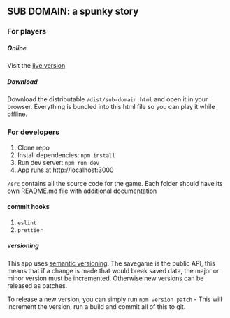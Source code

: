 ## SUB DOMAIN: a spunky story


### For players
##### Online
Visit the [live version](https://sub-domain.herokuapp.com/)

##### Download
Download the distributable `/dist/sub-domain.html` and open it in your browser.
Everything is bundled into this html file so you can play it while offline.


### For developers
1. Clone repo
2. Install dependencies: `npm install`
3. Run dev server: `npm run dev`
4. App runs at http://localhost:3000

`/src` contains all the source code for the game. Each folder should have its own README.md file with additional documentation

#### commit hooks
1. `eslint`
2. `prettier`


##### versioning
This app uses [semantic versioning](http://semver.org/).
The savegame is the public API, this means that if a change is made that would break saved data, the major or minor version must be incremented. Otherwise new versions can be released as patches.

To release a new version, you can simply run `npm version patch` - This will increment the version, run a build and commit all of this to git.